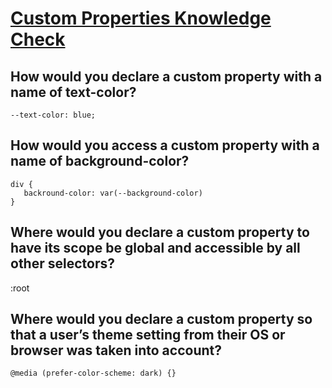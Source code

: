 # [Custom Properties Knowledge Check](https://www.theodinproject.com/lessons/node-path-intermediate-html-and-css-custom-properties#knowledge-check)

## How would you declare a custom property with a name of text-color?
`--text-color: blue;`

## How would you access a custom property with a name of background-color?

```
div {
   backround-color: var(--background-color)
}
```
## Where would you declare a custom property to have its scope be global and accessible by all other selectors?
:root

## Where would you declare a custom property so that a user’s theme setting from their OS or browser was taken into account?
```
@media (prefer-color-scheme: dark) {}
```